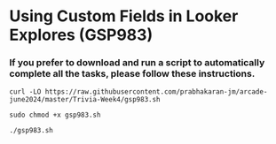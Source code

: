 # Using Custom Fields in Looker Explores (GSP983)

### If you prefer to download and run a script to automatically complete all the tasks, please follow these instructions.

```
curl -LO https://raw.githubusercontent.com/prabhakaran-jm/arcade-june2024/master/Trivia-Week4/gsp983.sh

sudo chmod +x gsp983.sh

./gsp983.sh